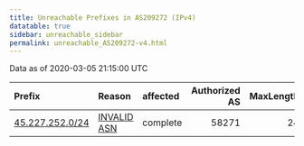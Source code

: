 ```yaml
---
title: Unreachable Prefixes in AS209272 (IPv4)
datatable: true
sidebar: unreachable_sidebar
permalink: unreachable_AS209272-v4.html
---
```


Data as of 2020-03-05 21:15:00 UTC


<div class="datatable-begin"></div>

| Prefix                                                   | Reason                                                                                                  | affected   |   Authorized AS |   MaxLength | Anchor                                         |   unreachable /24s |
|:---------------------------------------------------------|:--------------------------------------------------------------------------------------------------------|:-----------|----------------:|------------:|:-----------------------------------------------|-------------------:|
| [45.227.252.0/24](https://stat.ripe.net/45.227.252.0/24) | [INVALID ASN](https://rpki-validator.ripe.net/announcement-preview?asn=AS209272&prefix=45.227.252.0/24) | complete   |           58271 |          24 | [LACNIC](unreachable_LACNIC_RPKI_Root-v4.html) |                  1 |

<div class="datatable-end"></div>